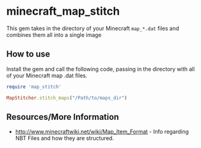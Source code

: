 minecraft_map_stitch
====================
This gem takes in the directory of your Minecraft `map_*.dat` files and combines them all into a single image


How to use
----------
Install the gem and call the following code, passing in the directory with all of your Minecraft map .dat files.

```ruby
require 'map_stitch'

MapStitcher.stitch_maps("/Path/to/maps_dir")
```


Resources/More Information
---------------------------
* http://www.minecraftwiki.net/wiki/Map_Item_Format - Info regarding NBT Files and how they are structured.
